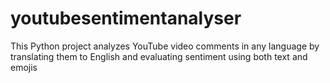 # youtubesentimentanalyser
This Python project analyzes YouTube video comments in any language by translating them to English and evaluating sentiment using both text and emojis
